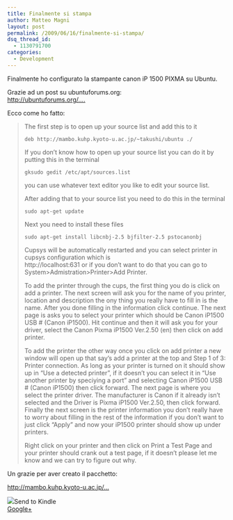 ```yaml
---
title: Finalmente si stampa
author: Matteo Magni
layout: post
permalink: /2009/06/16/finalmente-si-stampa/
dsq_thread_id:
  - 1130791700
categories:
  - Development
---
```

<p>Finalmente ho configurato la stampante canon iP 1500 PIXMA su Ubuntu.</p>
<p>Grazie ad un post su ubuntuforums.org:<br />
<a href="http://ubuntuforums.org/showthread.php?t=487890">http://ubuntuforums.org/&#8230;.</a></p>
<p>Ecco come ho fatto:</p>
<blockquote><p>
The first step is to open up your source list and add this to it</p>
<p><code>deb http://mambo.kuhp.kyoto-u.ac.jp/~takushi/ubuntu ./</code></p>
<p>If you don&#8217;t know how to open up your source list you can do it by putting this in the terminal</p>
<p><code>gksudo gedit /etc/apt/sources.list</code></p>
<p>you can use whatever text editor you like to edit your source list.</p>
<p>After adding that to your source list you need to do this in the terminal</p>
<p><code>sudo apt-get update</code></p>
<p>Next you need to install these files</p>
<p><code>sudo apt-get install libcnbj-2.5 bjfilter-2.5 pstocanonbj</code></p>
<p>Cupsys will be automatically restarted and you can select printer in cupsys configuration which is<br />
http://localhost:631 or if you don&#8217;t want to do that you can go to System>Admistration>Printer>Add Printer.</p>
<p>To add the printer through the cups, the first thing you do is click on add a printer. The next screen will ask you for the name of you printer, location and description the ony thing you really have to fill in is the name. After you done filling in the information click continue. The next page is asks you to select your printer which should be Canon iP1500 USB # (Canon iP1500). Hit continue and then it will ask you for your driver, select the Canon Pixma iP1500 Ver.2.50 (en) then click on add printer.</p>
<p>To add the printer the other way once you click on add printer a new window will open up that say&#8217;s add a printer at the top and Step 1 of 3: Printer connection. As long as your printer is turned on it should show up in &#8220;Use a detected printer&#8221;, if it doesn&#8217;t you can select it in &#8220;Use another printer by speciying a port&#8221; and selecting Canon iP1500 USB # (Canon iP1500) then click forward. The next page is where you select the printer driver. The manufacturer is Canon if it already isn&#8217;t selected and the Driver is Pixma iP1500 Ver.2.50, then click forward. Finally the next screen is the printer information you don&#8217;t really have to worry about filling in the rest of the information if you don&#8217;t want to just click &#8220;Apply&#8221; and now your iP1500 printer should show up under printers.</p>
<p>Right click on your printer and then click on Print a Test Page and your printer should crank out a test page, if it doesn&#8217;t please let me know and we can try to figure out why.
</p></blockquote>
<p>Un grazie per aver creato il pacchetto:<br />
<a href=" http://mambo.kuhp.kyoto-u.ac.jp/~takushi/#canon"></p>
<p>http://mambo.kuhp.kyoto-u.ac.jp/&#8230;</a></p>
<div class='kindleWidget kindleLight' ><img src="http://magni.me/wp-content/plugins/send-to-kindle/media/white-15.png" /><span>Send to Kindle</span></div><a rel="author" href="https://plus.google.com/111433366670841346629?rel=author"  >Google+</a>